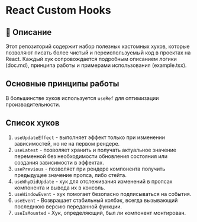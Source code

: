 # React Custom Hooks

## 📌 Описание

Этот репозиторий содержит набор полезных кастомных хуков, которые позволяют писать более чистый и переиспользуемый код в проектах на React. Каждый хук сопровождается подробным описанием логики (doc.md), принципа работы и примерами использования (example.tsx).

## Основные принципы работы

В большинстве хуков используется `useRef` для оптимизации производительности.

## Список хуков

1. `useUpdateEffect` - выполняет эффект только при изменении зависимостей, но не на первом рендере.
2. `useLatest` - позволяет хранить и получать актуальное значение переменной без необходимости обновления состояния или создания зависимости в эффектах.
3. `usePrevious` - позволяет при рендере компонента получить предыдущее значение пропса, либо стейта.
4. `useWhyDidUpdate` - хук для отслеживания изменений в пропсах компонента и вывода их в консоль.
5. `useWindowEvent` - хук помогает безопасно подписываться на события.
6. `useEvent` - Возвращает стабильный колбэк, всегда вызывающий последнюю версию переданной функции.
7. `useIsMounted` - Хук, определяющий, был ли компонент монтирован.
